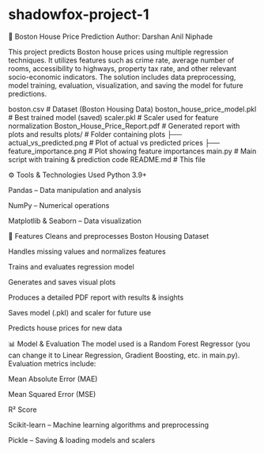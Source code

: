 # shadowfox-project-1
🏡 Boston House Price Prediction
Author: Darshan Anil Niphade

This project predicts Boston house prices using multiple regression techniques. It utilizes features such as crime rate, average number of rooms, accessibility to highways, property tax rate, and other relevant socio-economic indicators. The solution includes data preprocessing, model training, evaluation, visualization, and saving the model for future predictions.

boston.csv                     # Dataset (Boston Housing Data)
boston_house_price_model.pkl   # Best trained model (saved)
scaler.pkl                     # Scaler used for feature normalization
Boston_House_Price_Report.pdf  # Generated report with plots and results
plots/                         # Folder containing plots
├── actual_vs_predicted.png    # Plot of actual vs predicted prices
├── feature_importance.png     # Plot showing feature importances
main.py                        # Main script with training & prediction code
README.md                      # This file


⚙️ Tools & Technologies Used
Python 3.9+

Pandas – Data manipulation and analysis

NumPy – Numerical operations

Matplotlib & Seaborn – Data visualization


🚀 Features
Cleans and preprocesses Boston Housing Dataset

Handles missing values and normalizes features

Trains and evaluates regression model

Generates and saves visual plots

Produces a detailed PDF report with results & insights

Saves model (.pkl) and scaler for future use

Predicts house prices for new data

📊 Model & Evaluation
The model used is a Random Forest Regressor (you can change it to Linear Regression, Gradient Boosting, etc. in main.py).
Evaluation metrics include:

Mean Absolute Error (MAE)

Mean Squared Error (MSE)

R² Score

Scikit-learn – Machine learning algorithms and preprocessing

Pickle – Saving & loading models and scalers
